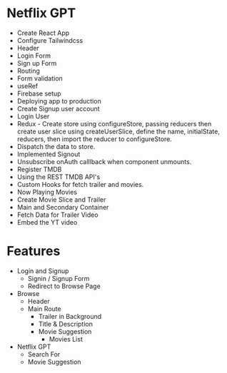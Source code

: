 # Netflix GPT

- Create React App
- Configure Tailwindcss
- Header
- Login Form
- Sign up Form
- Routing
- Form validation
- useRef
- Firebase setup
- Deploying app to production
- Create Signup user account
- Login User
- Redux - Create store using configureStore, passing reducers then create user slice using createUserSlice, define the name, initialState, reducers, then import the reducer to configureStore.
- Dispatch the data to store.
- Implemented Signout
- Unsubscribe onAuth calllback when component unmounts.
- Register TMDB
- Using the REST TMDB API's
- Custom Hooks for fetch trailer and movies.
- Now Playing Movies
- Create Movie Slice and Trailer
- Main and Secondary Container
- Fetch Data for Trailer Video
- Embed the YT video




# Features
- Login and Signup
    - Signin / Signup Form
    - Redirect to Browse Page
- Browse
    - Header
    - Main Route
        - Trailer in Background
        - Title & Description
        - Movie Suggestion
            - Movies List
- Netflix GPT
    - Search For
    - Movie Suggestion